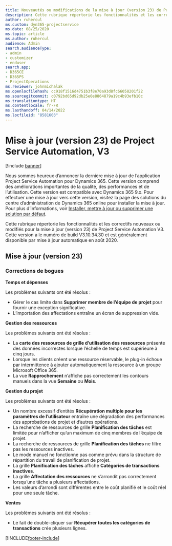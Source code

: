 ```yaml
---
title: Nouveautés ou modifications de la mise à jour (version 23) de Project Service Automation (correctif logiciel), V3
description: Cette rubrique répertorie les fonctionnalités et les correctifs disponibles pour la mise à jour (version 23) de Project Service Automation, V3.
author: ruhercul
ms.custom: dyn365-projectservice
ms.date: 08/25/2020
ms.topic: article
ms.author: ruhercul
audience: Admin
search.audienceType:
- admin
- customizer
- enduser
search.app:
- D365CE
- D365PS
- ProjectOperations
ms.reviewer: johnmichalak
ms.openlocfilehash: cc918f1516d4751b3f8e70a93d8fc66058201f22
ms.sourcegitcommit: c0792bd65d92db25e0e8864879a19c4b93efb10c
ms.translationtype: HT
ms.contentlocale: fr-FR
ms.lasthandoff: 04/14/2022
ms.locfileid: "8581603"
---
```

# <a name="project-service-automation-update-release-23-v3"></a>Mise à jour (version 23) de Project Service Automation, V3

[!include [banner](../includes/psa-now-project-operations.md)]

Nous sommes heureux d’annoncer la dernière mise à jour de l’application Project Service Automation pour Dynamics 365. Cette version comprend des améliorations importantes de la qualité, des performances et de l’utilisation. Cette version est compatible avec Dynamics 365 9.x. Pour effectuer une mise à jour vers cette version, visitez la page des solutions du centre d’administration de Dynamics 365 online pour installer la mise à jour. Pour plus d’informations, voir [Installer, mettre à jour ou supprimer une solution par défaut](/power-platform/admin/install-remove-preferred-solution).

Cette rubrique répertorie les fonctionnalités et les correctifs nouveaux ou modifiés pour la mise à jour (version 23) de Project Service Automation V3. Cette version a le numéro de build V3.10.34.30 et est généralement disponible par mise à jour automatique en août 2020.

## <a name="update-release-23"></a>Mise à jour (version 23)

### <a name="bug-fixes"></a>Corrections de bogues

**Temps et dépenses**

Les problèmes suivants ont été résolus :
- Gérer le cas limite dans **Supprimer membre de l’équipe de projet** pour fournir une exception significative.
- L’importation des affectations entraîne un écran de suppression vide.

**Gestion des ressources**

Les problèmes suivants ont été résolus :

- La **carte des ressources de grille d’utilisation des ressources** présente des données incorrectes lorsque l’échelle de temps est supérieure à cinq jours.
- Lorsque les clients créent une ressource réservable, le plug-in échoue par intermittence à ajouter automatiquement la ressource à un groupe Microsoft Office 365.
- La vue **Rapprochement** n’affiche pas correctement les contours manuels dans la vue **Semaine** ou **Mois**.

**Gestion du projet**

Les problèmes suivants ont été résolus :

- Un nombre excessif d’entités **Récupération multiple pour les paramètres de l’utilisateur** entraîne une dégradation des performances des approbations de projet et d’autres opérations.
- La recherche de ressources de grille **Planification des tâches** est limitée pour n’afficher qu’un maximum de cinq membres de l’équipe de projet. 
- La recherche de ressources de grille **Planification des tâches** ne filtre pas les ressources inactives.
- Le mode manuel ne fonctionne pas comme prévu dans la structure de répartition du travail de planification de projet.
- La grille **Planification des tâches** affiche **Catégories de transactions inactives**.
- La grille **Affectation des ressources** ne s’arrondit pas correctement lorsqu’une tâche a plusieurs affectations.
- Les valeurs d’arrondi sont différentes entre le coût planifié et le coût réel pour une seule tâche.

**Ventes**

Les problèmes suivants ont été résolus :

- Le fait de double-cliquer sur **Récupérer toutes les catégories de transactions** crée plusieurs lignes.


[!INCLUDE[footer-include](../includes/footer-banner.md)]
